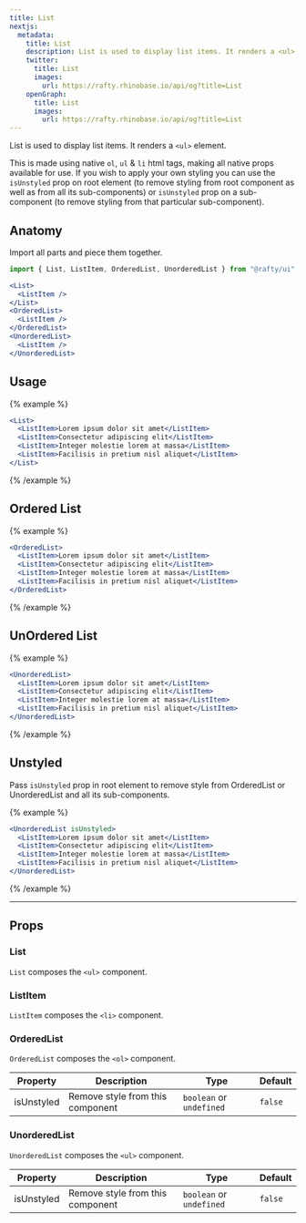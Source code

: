 ```yaml
---
title: List
nextjs:
  metadata:
    title: List
    description: List is used to display list items. It renders a <ul> element by default.
    twitter:
      title: List
      images:
        url: https://rafty.rhinobase.io/api/og?title=List
    openGraph:
      title: List
      images:
        url: https://rafty.rhinobase.io/api/og?title=List
---
```


List is used to display list items. It renders a `<ul>` element.

This is made using native `ol`, `ul` & `li` html tags, making all native props available for use. If you wish to apply your own styling you can use the `isUnstyled` prop on root element (to remove styling from root component as well as from all its sub-components) or `isUnstyled` prop on a sub-component (to remove styling from that particular sub-component).

## Anatomy

Import all parts and piece them together.

```jsx
import { List, ListItem, OrderedList, UnorderedList } from "@rafty/ui";

<List>
  <ListItem />
</List>
<OrderedList>
  <ListItem />
</OrderedList>
<UnorderedList>
  <ListItem />
</UnorderedList>
```

## Usage

{% example %}

```jsx
<List>
  <ListItem>Lorem ipsum dolor sit amet</ListItem>
  <ListItem>Consectetur adipiscing elit</ListItem>
  <ListItem>Integer molestie lorem at massa</ListItem>
  <ListItem>Facilisis in pretium nisl aliquet</ListItem>
</List>
```

{% /example %}

## Ordered List

{% example %}

```jsx
<OrderedList>
  <ListItem>Lorem ipsum dolor sit amet</ListItem>
  <ListItem>Consectetur adipiscing elit</ListItem>
  <ListItem>Integer molestie lorem at massa</ListItem>
  <ListItem>Facilisis in pretium nisl aliquet</ListItem>
</OrderedList>
```

{% /example %}

## UnOrdered List

{% example %}

```jsx
<UnorderedList>
  <ListItem>Lorem ipsum dolor sit amet</ListItem>
  <ListItem>Consectetur adipiscing elit</ListItem>
  <ListItem>Integer molestie lorem at massa</ListItem>
  <ListItem>Facilisis in pretium nisl aliquet</ListItem>
</UnorderedList>
```

{% /example %}

## Unstyled

Pass `isUnstyled` prop in root element to remove style from OrderedList or UnorderedList and all its sub-components.

{% example %}

```jsx
<UnorderedList isUnstyled>
  <ListItem>Lorem ipsum dolor sit amet</ListItem>
  <ListItem>Consectetur adipiscing elit</ListItem>
  <ListItem>Integer molestie lorem at massa</ListItem>
  <ListItem>Facilisis in pretium nisl aliquet</ListItem>
</UnorderedList>
```

{% /example %}

---

## Props

### List

`List` composes the `<ul>` component.

### ListItem

`ListItem` composes the `<li>` component.

### OrderedList

`OrderedList` composes the `<ol>` component.

| Property   | Description                      | Type                     | Default |
| ---------- | -------------------------------- | ------------------------ | ------- |
| isUnstyled | Remove style from this component | `boolean` or `undefined` | `false` |

### UnorderedList

`UnorderedList` composes the `<ul>` component.

| Property   | Description                      | Type                     | Default |
| ---------- | -------------------------------- | ------------------------ | ------- |
| isUnstyled | Remove style from this component | `boolean` or `undefined` | `false` |
